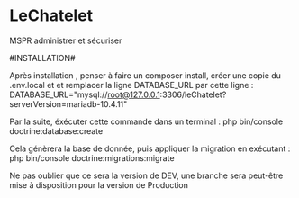 # LeChatelet
MSPR administrer et sécuriser

#INSTALLATION# 


Après installation , penser à faire un composer install, créer une copie du .env.local et et remplacer la ligne DATABASE_URL par cette ligne : 
DATABASE_URL="mysql://root@127.0.0.1:3306/leChatelet?serverVersion=mariadb-10.4.11"

Par la suite, éxécuter cette commande dans un terminal :
php bin/console doctrine:database:create


Cela génèrera la base de donnée, puis appliquer la migration en exécutant : 
php bin/console doctrine:migrations:migrate


Ne pas oublier que ce sera la version de DEV, une branche sera peut-être mise à disposition pour la version de Production
